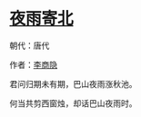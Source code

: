 # [夜雨寄北](http://so.gushiwen.org/view_28607.aspx)

朝代：唐代

作者：[李商隐](http://so.gushiwen.org/author_204.aspx)

君问归期未有期，巴山夜雨涨秋池。 

何当共剪西窗烛，却话巴山夜雨时。

